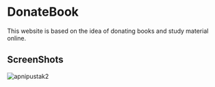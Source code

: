 # DonateBook
This website is based on the idea of donating books and study material online.
## ScreenShots
![apnipustak2](https://user-images.githubusercontent.com/70375107/93641843-a1457980-fa1a-11ea-8bca-0d4a7d2f3aa5.png)

